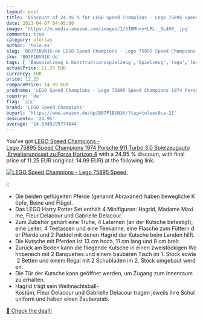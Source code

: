 ```yaml
---
layout: post
title: 'Discount of 24.95 % for LEGO Speed Champions - Lego 75895 Speed '
date: 2021-04-07 04:05:00
image: 'https://m.media-amazon.com/images/I/51HMhxy+LRL._SL400_.jpg'
comments: true
category: ofertas
author: 'tole.es'
slug: 'B07P1BVN1K-de LEGO Speed Champions - Lego 75895 Speed Champions 1974...'
sku: 'B07P1BVN1K-de'
tags: [ 'Bauspielzeug & Konstruktionsspielzeug','Spielzeug','lego','lego speed champions', ]
actualPrice: 11.25 EUR
currency: EUR
price: 11.25
comparePrice: 14.99 EUR
prodname: 'LEGO Speed Champions - Lego 75895 Speed Champions 1974 Porsche 911 Turbo 3.0 Spielzeugauto  Erweiterungsset zu Forza Horizon 4'
country: 'de'
flag: '🇩🇪'
brand: 'LEGO Speed Champions'
buyurl: 'https://www.amazon.de/dp/B07P1BVN1K/?tag=tolees0ca-21'
descuento: '24.95'
average: '14.0349295774644'
---
```


You've got [LEGO Speed Champions - Lego 75895 Speed Champions 1974 Porsche 911 Turbo 3.0 Spielzeugauto  Erweiterungsset zu Forza Horizon 4](https://www.amazon.de/dp/B07P1BVN1K/?tag=tolees0ca-21) with a  24.95 % discount, with final price of 11.25 EUR (original: 14.99 EUR) at the following link:

[![LEGO Speed Champions - Lego 75895 Speed ](https://m.media-amazon.com/images/I/51HMhxy+LRL._SL400_.jpg)](https://www.amazon.de/dp/B07P1BVN1K/?tag=tolees0ca-21)

ℹ️:

- Die beiden geflügelten Pferde (genannt Abraxaner) haben bewegliche Köpfe, Beine und Flügel.
- Das LEGO Harry Potter Set enthält 4 Minifiguren: Hagrid, Madame Maxime, Fleur Delacour und Gabrielle Delacour.
- Zum Zubehör gehört eine Truhe, 4 Laternen (an der Kutsche befestigt), eine Leiter, 4 Teetassen und eine Teekanne, eine Flasche zum Füttern der Pferde und 2 Paddel mit denen Hagrid der Kutsche beim Landen hilft.
- Die Kutsche mit Pferden ist 13 cm hoch, 11 cm lang und 8 cm breit.
- Zurück am Boden kann die fliegende Kutsche in einen zweistöckigen Wohnbereich mit 2 Banquettes und einem baubaren Tisch im 1. Stock sowie 2 Betten und einem Regal mit 2 Schubladen im 2. Stock umgebaut werden.
- Die Tür der Kutsche kann geöffnet werden, um Zugang zum Innenraum zu erhalten.
- Hagrid trägt sein Weihnachtsball-Kostüm, Fleur Delacour und Gabrielle Delacour tragen jeweils ihre Schuluniform und haben einen Zauberstab.

[🛒 Check the deal!!](https://www.amazon.de/dp/B07P1BVN1K/?tag=tolees0ca-21)
